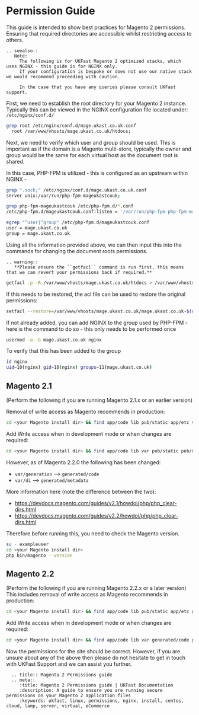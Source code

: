 # Permission Guide

This guide is intended to show best practices for Magento 2 permissions. Ensuring that required directories are accessible whilst restricting access to others.

```eval_rst
.. seealso::
   Note:
     The following is for UKFast Magento 2 optimized stacks, which uses NGINX - this guide is for NGINX only.
     If your configuration is bespoke or does not use our native stack we would recommend proceeding with caution.

     In the case that you have any queries please consult UKFast support.
```

First, we need to establish the root directory for your Magento 2 instance. Typically this can be viewed in the NGINX configuration file located under:
`/etc/nginx/conf.d/`

```bash
grep root /etc/nginx/conf.d/mage.ukast.co.uk.conf
  root /var/www/vhosts/mage.ukast.co.uk/htdocs;
```

Next, we need to verify which user and group should be used. This is important as if the domain is a Magento multi-store, typically the owner and group would be the same for each virtual host as the document root is shared.

In this case, PHP-FPM is utilized - this is configured as an upstream within NGINX -

```bash
grep ".sock;" /etc/nginx/conf.d/mage.ukast.co.uk.conf
server unix:/var/run/php-fpm-mageukastcouk;

grep php-fpm-mageukastcouk /etc/php-fpm.d/*.conf
/etc/php-fpm.d/mageukastcouk.conf:listen = '/var/run/php-fpm-php-fpm-mageukastcouk'

egrep "^user|^group" /etc/php-fpm.d/mageukastcouk.conf
user = mage.ukast.co.uk
group = mage.ukast.co.uk
```

Using all the information provided above, we can then input this into the commands for changing the document roots permissions.

```eval_rst
.. warning::
   **Please ensure the ``getfacl`` command is run first, this means that we can revert your permissions back if required.**
```

```bash
getfacl -p -R /var/www/vhosts/mage.ukast.co.uk/htdocs > /var/www/vhosts/mage.ukast.co.uk/mage.ukast.co.uk-$(date +"%Y%m%d").acl
```

If this needs to be restored, the acl file can be used to restore the original permissions:

```bash
setfacl --restore=/var/www/vhosts/mage.ukast.co.uk/mage.ukast.co.uk-$(date +"%Y%m%d").acl
```

If not already added, you can add NGINX to the group used by PHP-FPM - here is the command to do so - this only needs to be performed once

```bash
usermod -a -G mage.ukast.co.uk nginx
```

To verify that this has been added to the group

```bash
id nginx
uid=10(nginx) gid=10(nginx) groups=11(mage.ukast.co.uk)
```

## Magento 2.1

(Perform the following if you are running Magento 2.1.x or an earlier version)

Removal of write access as Magento recommends in production:

```bash
cd <your Magento install dir> && find app/code lib pub/static app/etc var/generation var/di var/view_preprocessed vendor \( -type d -or -type f \) -exec chmod g-w {} + && chmod o-rwx app/etc/env.php
```

Add Write access when in development mode or when changes are required:

```bash
cd <your Magento install dir> && find app/code lib var pub/static pub/media vendor app/etc \( -type d -or -type f \) -exec chmod g+w {} + && chmod o+rwx app/etc/env.php && chmod u+x bin/magento
```

However, as of Magento 2.2.0 the following has been changed:

* `var/generation` --> `generated/code`
* `var/di` --> `generated/metadata`

More information here (note the difference between the two):

* <https://devdocs.magento.com/guides/v2.1/howdoi/php/php_clear-dirs.html>
* <https://devdocs.magento.com/guides/v2.2/howdoi/php/php_clear-dirs.html>

Therefore before running this, you need to check the Magento version.

```bash
su - exampleuser
cd <your Magento install dir>
php bin/magento --version
```

## Magento 2.2

(Perform the following if you are running Magento 2.2.x or a later version)
This includes removal of write access as Magento recommends in production:

```bash
cd <your Magento install dir> && find app/code lib pub/static app/etc generated/code generated/metadata var/view_preprocessed vendor \( -type d -or -type f \) -exec chmod g-w {} + && chmod o-rwx app/etc/env.php
```

Add Write access when in development mode or when changes are required:

```bash
cd <your Magento install dir> && find app/code lib var generated/code generated/metadata pub/static pub/media vendor app/etc \( -type d -or -type f \) -exec chmod g+w {} + && chmod o+rwx app/etc/env.php && chmod u+x bin/magento
```

Now the permissions for the site should be correct. However, if you are unsure about any of the above then please do not hesitate to get in touch with UKFast Support and we can assist you further.

```eval_rst
  .. title:: Magento 2 Permissions guide
  .. meta::
     :title: Magento 2 Permissions guide | UKFast Documentation
     :description: A guide to ensure you are running secure permissions on your Magento 2 application files
     :keywords: ukfast, linux, permissions, nginx, install, centos, cloud, lamp, server, virtual, eCommerce
```
